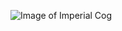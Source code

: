 ![Image of Imperial Cog](https://www.google.com/url?sa=i&rct=j&q=&esrc=s&source=images&cd=&ved=2ahUKEwiF8_6XjMHdAhVCHzQIHU4jCwsQjRx6BAgBEAU&url=https%3A%2F%2Fwww.google.com%2Furl%3Fsa%3Di%26rct%3Dj%26q%3D%26esrc%3Ds%26source%3Dimages%26cd%3D%26cad%3Drja%26uact%3D8%26ved%3D2ahUKEwiF8_6XjMHdAhVCHzQIHU4jCwsQjRx6BAgBEAU%26url%3Dhttp%253A%252F%252Fswfanon.wikia.com%252Fwiki%252FTrue_Empire_(Remnant)%26psig%3DAOvVaw00365OdFNCu09_aO16stXz%26ust%3D1537241209090264&psig=AOvVaw00365OdFNCu09_aO16stXz&ust=1537241209090264)
